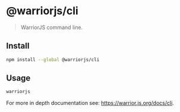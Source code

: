 # @warriorjs/cli

> WarriorJS command line.

## Install

```sh
npm install --global @warriorjs/cli
```

## Usage

```sh
warriorjs
```

For more in depth documentation see: https://warrior.js.org/docs/cli.

